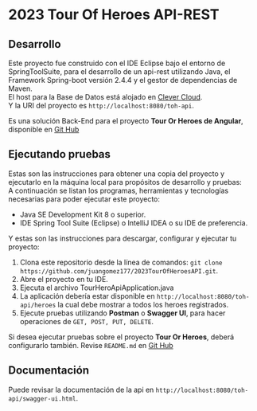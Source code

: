 # 2023 Tour Of Heroes API-REST

## Desarrollo

Este proyecto fue construido con el IDE Eclipse bajo el entorno de SpringToolSuite, para el desarrollo de un api-rest utilizando Java, el Framework Spring-boot versión 2.4.4 y el gestor de dependencias de Maven.  
El host para la Base de Datos está alojado en [Clever Cloud](https://www.clever-cloud.com/).  
Y la URI del proyecto es `http://localhost:8080/toh-api`.

Es una solución Back-End para el proyecto **Tour Or Heroes de Angular**, disponible en [Git Hub](https://github.com/juangomez177/2023TourOfHeroes.git)

## Ejecutando pruebas

Estas son las instrucciones para obtener una copia del proyecto y ejecutarlo en la máquina local para propósitos de desarrollo y pruebas:  
A continuación se listan los programas, herramientas y tecnologías necesarias para poder ejecutar este proyecto:
- Java SE Development Kit 8 o superior.
- IDE Spring Tool Suite (Eclipse) o IntelliJ IDEA o su IDE de preferencia.

Y estas son las instrucciones para descargar, configurar y ejecutar tu proyecto:  
1. Clona este repositorio desde la línea de comandos: `git clone https://github.com/juangomez177/2023TourOfHeroesAPI.git`.
2. Abre el proyecto en tu IDE.
3. Ejecuta el archivo TourHeroApiApplication.java
4. La aplicación debería estar disponible en `http://localhost:8080/toh-api/heroes` la cual debe mostrar a todos los heroes registrados.
5. Ejecute pruebas utilizando **Postman** o **Swagger UI**, para hacer operaciones de `GET, POST, PUT, DELETE`.

Si desea ejecutar pruebas sobre el proyecto **Tour Or Heroes**, deberá configurarlo también. Revise `README.md` en [Git Hub](https://github.com/juangomez177/2023TourOfHeroes.git)

## Documentación 
Puede revisar la documentación de la api en `http://localhost:8080/toh-api/swagger-ui.html`.
